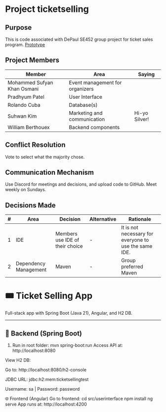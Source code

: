 # Project ticketselling

## Purpose

This is code associated with DePaul SE452 group project for ticket sales program.
[Prototype](https://app.moqups.com/1zIpZ8l9DC2ShQhs4aCoKQK6kA0BC7y1/view/page/ad64222d5)

## Project Members

| Member | Area | Saying        |
| ------ | ---- |---------------|
| Mohammed Sufyan Khan Osmani | Event management for organizers |               |
| Pradhyum Patel | User Interface |               |
| Rolando Cuba | Database(s) |               |
| Suhwan Kim | Marketing and communication | Hi-yo Silver! |
| William Berthouex | Backend components |               |

## Conflict Resolution

Vote to select what the majority chose.

## Communication Mechanism

Use Discord for meetings and decisions, and upload code to GitHub.
Meet weekly on Sundays.

## Decisions Made

| # | Area                  | Decision                        | Alternative | Rationale                                             |
|---|-----------------------|---------------------------------|-------------|-------------------------------------------------------|
| 1 | IDE                   | Members use IDE of their choice | -           | It is not necessary for everyone to use the same IDE. |
| 2 | Dependency Management | Maven                           | -           | Group preferred Maven                                 |

# 🎟️ Ticket Selling App

Full-stack app with Spring Boot (Java 21), Angular, and H2 DB.

---

## 🔧 Backend (Spring Boot)

1. Run in root folder:
   mvn spring-boot:run
Access API at: http://localhost:8080

View H2 DB:

Go to: http://localhost:8080/h2-console

JDBC URL: jdbc:h2:mem:ticketsellingtest

Username: sa | Password: password

🌐 Frontend (Angular)
Go to frontend:
cd src/userinterface
npm install
ng serve
App runs at: http://localhost:4200